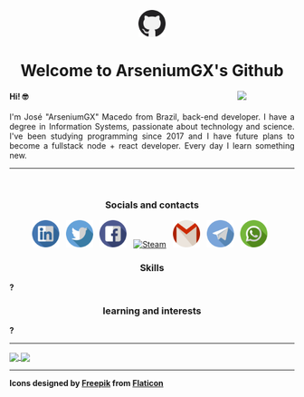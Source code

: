 <p align="center"><img width="48px" src="./icons/github.svg" alt="Github" /></p>
<h1 align="center">Welcome to ArseniumGX's Github </h1>
<img align="right" width="20%" src="https://media.giphy.com/media/CEHtFH3rJ6xdhBUKIT/giphy.gif"/>

<h4>Hi! 🤓 </h4>

<p align="justify">
   I'm José "ArseniumGX" Macedo from Brazil, back-end developer. I have a degree in Information Systems, passionate about technology and science. I've been studying programming since 2017 and I have future plans to become a fullstack node + react developer. Every day I learn something new. 
</p>

<hr/>
<br/>

<h3 align="center">Socials and contacts</h3>

<p align="center">
   <a href="https://www.linkedin.com/in/arseniumgx"><img width="48px" src="./icons/linkedin.svg" alt="Linkedin" /></a> &nbsp;
   <a href="https://twitter.com/arseniumgx"><img width="48px" src="./icons/twitter.svg" alt="Twitter" /></a> &nbsp;
   <a href="https://www.facebook.com/arseniumgx"><img width="48px" src="./icons/facebook.svg" alt="Facebook" /></a> &nbsp;
   <a href="https://steamcommunity.com/profiles/76561198144096375/"><img width="48px" src="https://store.steampowered.com/favicon.ico" alt="Steam" /></a> &nbsp;
   <a href="mailto:arseniumgx@gmail.com"><img width="48px" src="./icons/gmail.svg" alt="Gmail" /></a> &nbsp;
   <a href="http://t.me/ArseniumGX"><img width="48px" src="./icons/telegram.svg" alt="Telegram" /></a> &nbsp;
   <a href="https://wa.me/message/6PYCIZE4G3ABC1"><img width="48px" src="./icons/whatsapp.svg" alt="Whatsapp" /></a> &nbsp;
</p>


<h3 align="center">Skills</h3>

**?**

<h3 align="center">learning and interests</h3>

**?**

<hr>


<a href="https://github.com/ArseniumGX">
  <img height=180px align="center" src="https://github-readme-stats.vercel.app/api?username=arseniumgx&show_icons=true&theme=midnight-purple&custom_title=ArseniumGX's+Github+stats" />
</a>
<a href="https://github.com/ArseniumGX">
  <img height=180px align="center" src="https://github-readme-stats.vercel.app/api/top-langs/?username=arseniumgx&layout=compact&theme=midnight-purple" />
</a>

<hr>

<strong>Icons designed by <a href="https://www.freepik.com" title="Freepik">Freepik</a> from <a href="https://www.flaticon.com/" title="Flaticon">Flaticon</a></strong>


<!---  **************************************************************************************************************************************************  --->

